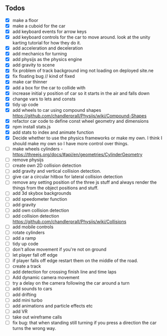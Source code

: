 ## Todos

-   [x] make a floor
-   [x] make a cuboid for the car
-   [x] add keyboard events for arrow keys
-   [x] add keyboard controls for the car to move around. look at the unity karting tutorial for how they do it.
-   [x] add acceleration and deceleration
-   [x] add mechanics for turning
-   [x] add physijs as the physics engine
-   [x] add gravity to scene
-   [x] fix problem of track background img not loading on deployed site.ne
-   [x] fix floating bug // kind of fixed
-   [x] make car thinner
-   [x] add a box for the car to collide with
-   [x] increase initial y position of car so it starts in the air and falls down
-   [x] change vars to lets and consts
-   [x] tidy up code
-   [x] add wheels to car using compound shapes https://github.com/chandlerprall/Physijs/wiki/Compound-Shapes
-   [x] refactor car code to define const wheel geometry and dimensions
-   [x] npm install stats.js
-   [x] add stats to index and animate function
-   [x] Decide whether to use the physics frameworks or make my own. I think I should make my own so I have more control over things.
-   [ ] make wheels cylinders - https://threejs.org/docs/#api/en/geometries/CylinderGeometry
-   [ ] remove physijs
-   [ ] create own 2D collision detection
-   [ ] add gravity and vertical collision detection.
-   [ ] give car a circular hitbox for lateral collision detection
-   [ ] remove any setting position of the three js stuff and always render the things from the object positions and stuff.
-   [ ] add 3d skybox backgrounds
-   [ ] add speedometer function
-   [ ] add gravity
-   [ ] add own collision detection
-   [ ] add collision detection https://github.com/chandlerprall/Physijs/wiki/Collisions
-   [ ] add mobile controls
-   [ ] rotate cylinders
-   [ ] add a ramp
-   [ ] tidy up code
-   [ ] don't allow movement if you're not on ground
-   [ ] let player fall off edge
-   [ ] if player falls off edge restart them on the middle of the road.
-   [ ] create a track
-   [ ] add detection for crossing finish line and time laps
-   [ ] Add dynamic camera movement
-   [ ] try a delay on the camera following the car around a turn
-   [ ] add sounds to cars
-   [ ] add drifting
-   [ ] add mini turbo
-   [ ] add animations and particle effects etc
-   [ ] add VR
-   [ ] take out wireframe calls
-   [ ] fix bug: that when standing still turning if you press a direction the car turns the wrong way.
